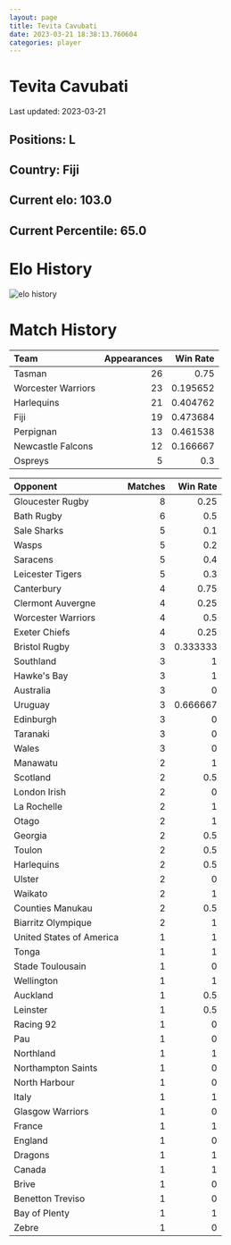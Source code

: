 ```yaml
---  
layout: page  
title: Tevita Cavubati  
date: 2023-03-21 18:38:13.760604  
categories: player  
---
```

# Tevita Cavubati


Last updated: 2023-03-21
## Positions: L

## Country: Fiji

## Current elo: 103.0

## Current Percentile: 65.0

# Elo History


![elo history](history_TevitaCavubati.png)
# Match History


| Team               |   Appearances |   Win Rate |
|:-------------------|--------------:|-----------:|
| Tasman             |            26 |   0.75     |
| Worcester Warriors |            23 |   0.195652 |
| Harlequins         |            21 |   0.404762 |
| Fiji               |            19 |   0.473684 |
| Perpignan          |            13 |   0.461538 |
| Newcastle Falcons  |            12 |   0.166667 |
| Ospreys            |             5 |   0.3      |

| Opponent                 |   Matches |   Win Rate |
|:-------------------------|----------:|-----------:|
| Gloucester Rugby         |         8 |   0.25     |
| Bath Rugby               |         6 |   0.5      |
| Sale Sharks              |         5 |   0.1      |
| Wasps                    |         5 |   0.2      |
| Saracens                 |         5 |   0.4      |
| Leicester Tigers         |         5 |   0.3      |
| Canterbury               |         4 |   0.75     |
| Clermont Auvergne        |         4 |   0.25     |
| Worcester Warriors       |         4 |   0.5      |
| Exeter Chiefs            |         4 |   0.25     |
| Bristol Rugby            |         3 |   0.333333 |
| Southland                |         3 |   1        |
| Hawke's Bay              |         3 |   1        |
| Australia                |         3 |   0        |
| Uruguay                  |         3 |   0.666667 |
| Edinburgh                |         3 |   0        |
| Taranaki                 |         3 |   0        |
| Wales                    |         3 |   0        |
| Manawatu                 |         2 |   1        |
| Scotland                 |         2 |   0.5      |
| London Irish             |         2 |   0        |
| La Rochelle              |         2 |   1        |
| Otago                    |         2 |   1        |
| Georgia                  |         2 |   0.5      |
| Toulon                   |         2 |   0.5      |
| Harlequins               |         2 |   0.5      |
| Ulster                   |         2 |   0        |
| Waikato                  |         2 |   1        |
| Counties Manukau         |         2 |   0.5      |
| Biarritz Olympique       |         2 |   1        |
| United States of America |         1 |   1        |
| Tonga                    |         1 |   1        |
| Stade Toulousain         |         1 |   0        |
| Wellington               |         1 |   1        |
| Auckland                 |         1 |   0.5      |
| Leinster                 |         1 |   0.5      |
| Racing 92                |         1 |   0        |
| Pau                      |         1 |   0        |
| Northland                |         1 |   1        |
| Northampton Saints       |         1 |   0        |
| North Harbour            |         1 |   0        |
| Italy                    |         1 |   1        |
| Glasgow Warriors         |         1 |   0        |
| France                   |         1 |   1        |
| England                  |         1 |   0        |
| Dragons                  |         1 |   1        |
| Canada                   |         1 |   1        |
| Brive                    |         1 |   0        |
| Benetton Treviso         |         1 |   0        |
| Bay of Plenty            |         1 |   1        |
| Zebre                    |         1 |   0        |